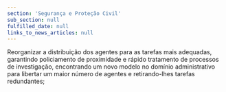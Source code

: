 ```yaml
---
section: 'Segurança e Proteção Civil'
sub_section: null
fulfilled_date: null
links_to_news_articles: null
---
```


Reorganizar a distribuição dos agentes para as tarefas mais adequadas, garantindo policiamento de proximidade e rápido tratamento de processos de investigação, encontrando um novo modelo no domínio administrativo para libertar um maior número de agentes e retirando-lhes tarefas redundantes;